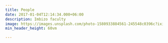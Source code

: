 ```yaml
---
title: People
date: 2017-01-04T12:14:34.000+06:00
description: Imbizo faculty
image: https://images.unsplash.com/photo-1580933884561-245548c0396c?ixid=MnwxMjA3fDB8MHxwaG90by1wYWdlfHx8fGVufDB8fHx8&ixlib=rb-1.2.1&auto=format&fit=crop&w=1500&q=80
min_header_height: 60vm

---
```

